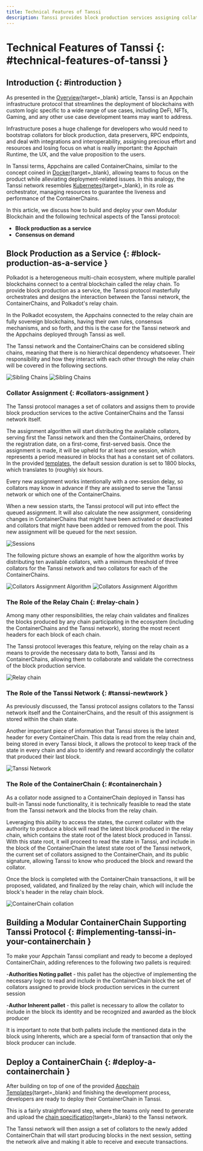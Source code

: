 ```yaml
---
title: Technical Features of Tanssi
description: Tanssi provides block production services assigning collators to the ContainerChains, requiring minimal changes to the code for Appchains to be deployed.
---
```


# Technical Features of Tanssi {: #technical-features-of-tanssi } 

## Introduction {: #introduction } 

As presented in the [Overview](/learn/tanssi/overview){target=_blank} article, Tanssi is an Appchain infrastructure protocol that streamlines the deployment of blockchains with custom logic specific to a wide range of use cases, including DeFi, NFTs, Gaming, and any other use case development teams may want to address.

Infrastructure poses a huge challenge for developers who would need to bootstrap collators for block production, data preservers, RPC endpoints, and deal with integrations and interoperability, assigning precious effort and resources and losing focus on what is really important: the Appchain Runtime, the UX, and the value proposition to the users.

In Tanssi terms, Appchains are called ContainerChains, similar to the concept coined in [Docker](https://www.docker.com){target=_blank}, allowing teams to focus on the product while alleviating deployment-related issues. In this analogy, the Tanssi network resembles [Kubernetes](https://kubernetes.io){target=_blank}, in its role as orchestrator, managing resources to guarantee the liveness and performance of the ContainerChains.

In this article, we discuss how to build and deploy your own Modular Blockchain and the following technical aspects of the Tanssi protocol:

- **Block production as a service**
- **Consensus on demand**

## Block Production as a Service {: #block-production-as-a-service } 

Polkadot is a heterogeneous multi-chain ecosystem, where multiple parallel blockchains connect to a central blockchain called the relay chain. To provide block production as a service, the Tanssi protocol masterfully orchestrates and designs the interaction between the Tanssi network, the ContainerChains, and Polkadot's relay chain.

In the Polkadot ecosystem, the Appchains connected to the relay chain are fully sovereign blockchains, having their own rules, consensus mechanisms, and so forth, and this is the case for the Tanssi network and the Appchains deployed through Tanssi as well. 

The Tanssi network and the ContainerChains can be considered sibling chains, meaning that there is no hierarchical dependency whatsoever. Their responsibility and how they interact with each other through the relay chain will be covered in the following sections.

![Sibling Chains](/images/learn/tanssi/technical/light-technical-2.png#only-light)
![Sibling Chains](/images/learn/tanssi/technical/dark-technical-2.png#only-dark)

### Collator Assignment {: #collators-assignment } 

The Tanssi protocol manages a set of collators and assigns them to provide block production services to the active ContainerChains and the Tanssi network itself.

The assignment algorithm will start distributing the available collators, serving first the Tanssi network and then the ContainerChains, ordered by the registration date, on a first-come, first-served basis. Once the assignment is made, it will be upheld for at least one session, which represents a period measured in blocks that has a constant set of collators. In the provided [templates](/learn/tanssi/templates), the default session duration is set to 1800 blocks, which translates to (roughly) six hours.

Every new assignment works intentionally with a one-session delay, so collators may know in advance if they are assigned to serve the Tanssi network or which one of the ContainerChains.

When a new session starts, the Tanssi protocol will put into effect the queued assignment. It will also calculate the new assignment, considering changes in ContainerChains that might have been activated or deactivated and collators that might have been added or removed from the pool. This new assignment will be queued for the next session.

![Sessions](/images/learn/tanssi/technical/technical-6.png)

The following picture shows an example of how the algorithm works by distributing ten available collators, with a minimum threshold of three collators for the Tanssi network and two collators for each of the ContainerChains.

![Collators Assignment Algorithm](/images/learn/tanssi/technical/light-technical-1.png#only-light)
![Collators Assignment Algorithm](/images/learn/tanssi/technical/dark-technical-1.png#only-dark)

### The Role of the Relay Chain {: #relay-chain } 

Among many other responsibilities, the relay chain validates and finalizes the blocks produced by any chain participating in the ecosystem (including the ContainerChains and the Tanssi network), storing the most recent headers for each block of each chain.

The Tanssi protocol leverages this feature, relying on the relay chain as a means to provide the necessary data to both, Tanssi and its ContainerChains, allowing them to collaborate and validate the correctness of the block production service.

![Relay chain](/images/learn/tanssi/technical/technical-3.png)

### The Role of the Tanssi Network {: #tanssi-newtwork } 

As previously discussed, the Tanssi protocol assigns collators to the Tanssi network itself and the ContainerChains, and the result of this assignment is stored within the chain state.

Another important piece of information that Tanssi stores is the latest header for every ContainerChain. This data is read from the relay chain and, being stored in every Tanssi block, it allows the protocol to keep track of the state in every chain and also to identify and reward accordingly the collator that produced their last block.

![Tanssi Network](/images/learn/tanssi/technical/technical-4.png)

### The Role of the ContainerChain {: #containerchain } 

As a collator node assigned to a ContainerChain deployed in Tanssi has built-in Tanssi node functionality, it is technically feasible to read the state from the Tanssi network and the blocks from the relay chain.

Leveraging this ability to access the states, the current collator with the authority to produce a block will read the latest block produced in the relay chain, which contains the state root of the latest block produced in Tanssi. With this state root, it will proceed to read the state in Tanssi, and include in the block of the ContainerChain the latest state root of the Tanssi network, the current set of collators assigned to the ContainerChain, and its public signature, allowing Tanssi to know who produced the block and reward the collator.

Once the block is completed with the ContainerChain transactions, it will be proposed, validated, and finalized by the relay chain, which will include the block's header in the relay chain block.

![ContainerChain collation](/images/learn/tanssi/technical/technical-5.png)

## Building a Modular ContainerChain Supporting Tanssi Protocol {: #implementing-tanssi-in-your-containerchain }

To make your Appchain Tanssi compliant and ready to become a deployed ContainerChain, adding references to the following two pallets is required:

-**Authorities Noting pallet** - this pallet has the objective of implementing the necessary logic to read and include in the ContainerChain block the set of collators assigned to provide block production services in the current session

-**Author Inherent pallet** - this pallet is necessary to allow the collator to include in the block its identity and be recognized and awarded as the block producer

It is important to note that both pallets include the mentioned data in the block using Inherents, which are a special form of transaction that only the block producer can include.

## Deploy a ContainerChain {: #deploy-a-containerchain } 

After building on top of one of the provided [Appchain Templates](/learn/tanssi/templates){target=_blank} and finishing the development process, developers are ready to deploy their ContainerChain in Tanssi.

This is a fairly straightforward step, where the teams only need to generate and upload the [chain specification](https://docs.substrate.io/build/chain-spec/){target=_blank} to the Tanssi network.

The Tanssi network will then assign a set of collators to the newly added ContainerChain that will start producing blocks in the next session, setting the network alive and making it able to receive and execute transactions.
